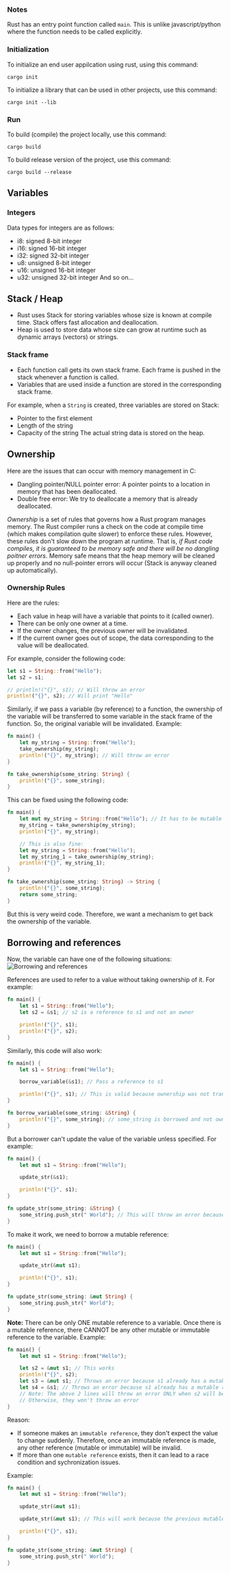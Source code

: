 ### Notes
Rust has an entry point function called `main`. This is unlike javascript/python where the function needs to be called explicitly.

### Initialization
To initialize an end user appilcation using rust, using this command:
```
cargo init
```

To initialize a library that can be used in other projects, use this command:
```
cargo init --lib
```

### Run
To build (compile) the project locally, use this command:
```
cargo build
```

To build release version of the project, use this command:
```
cargo build --release
```

## Variables

### Integers
Data types for integers are as follows:
- i8: signed 8-bit integer
- i16: signed 16-bit integer
- i32: signed 32-bit integer
- u8: unsigned 8-bit integer
- u16: unsigned 16-bit integer
- u32: unsigned 32-bit integer
And so on...

## Stack / Heap
- Rust uses Stack for storing variables whose size is known at compile time. Stack offers fast allocation and deallocation.
- Heap is used to store data whose size can grow at runtime such as dynamic arrays (vectors) or strings.

### Stack frame
- Each function call gets its own stack frame. Each frame is pushed in the stack whenever a function is called.
- Variables that are used inside a function are stored in the corresponding stack frame.

For example, when a `String` is created, three variables are stored on Stack:
- Pointer to the first element
- Length of the string
- Capacity of the string
The actual string data is stored on the heap.

## Ownership

Here are the issues that can occur with memory management in C:
- Dangling pointer/NULL pointer error: A pointer points to a location in memory that has been deallocated.
- Double free error: We try to deallocate a memory that is already deallocated.

*Ownership* is a set of rules that governs how a Rust program manages memory. The Rust compiler runs a check on the code at compile time (which makes compilation quite slower) to enforce these rules. However, these rules don't slow down the program at runtime.
That is, *if Rust code compiles, it is guaranteed to be memory safe and there will be no dangling poitner errors*. Memory safe means that the heap memory will be cleaned up properly and no null-pointer errors will occur (Stack is anyway cleaned up automatically).

### Ownership Rules
Here are the rules:
- Each value in heap will have a variable that points to it (called owner).
- There can be only one owner at a time.
- If the owner changes, the previous owner will be invalidated.
- If the current owner goes out of scope, the data corresponding to the value will be deallocated.

For example, consider the following code:
```rust
let s1 = String::from("Hello");
let s2 = s1;

// println!("{}", s1); // Will throw an error
println!("{}", s2); // Will print "Hello"
```

Similarly, if we pass a variable (by reference) to a function, the ownership of the variable will be transferred to some variable in the stack frame of the function. So, the original variable will be invalidated. Example:
```rust
fn main() {
    let my_string = String::from("Hello");
    take_ownership(my_string);
    println!("{}", my_string); // Will throw an error
}

fn take_ownership(some_string: String) {
    println!("{}", some_string);
}
```

This can be fixed using the following code:

```rust
fn main() {
    let mut my_string = String::from("Hello"); // It has to be mutable since we can't be sure that the function won't change the value
    my_string = take_ownership(my_string);
    println!("{}", my_string);

    // This is also fine:
    let my_string = String::from("Hello");
    let my_string_1 = take_ownership(my_string);
    println!("{}", my_string_1);
}

fn take_ownership(some_string: String) -> String {
    println!("{}", some_string);
    return some_string;
}
```
But this is very weird code. Therefore, we want a mechanism to get back the ownership of the variable.

## Borrowing and references
Now, the variable can have one of the following situations:
![Borrowing and references](../Screenshot%202024-07-22%20201502.png)

References are used to refer to a value without taking ownership of it. For example:
```rust
fn main() {
    let s1 = String::from("Hello");
    let s2 = &s1; // s2 is a reference to s1 and not an owner

    println!("{}", s1);
    println!("{}", s2);
}
```

Similarly, this code will also work:
```rust
fn main() {
    let s1 = String::from("Hello");

    borrow_variable(&s1); // Pass a reference to s1

    println!("{}", s1); // This is valid because ownership was not transferred
}

fn borrow_variable(some_string: &String) {
    println!("{}", some_string); // some_string is borrowed and not owned
}
```

But a borrower can't update the value of the variable unless specified. For example:
```rust
fn main() {
    let mut s1 = String::from("Hello");

    update_str(&s1);

    println!("{}", s1);
}

fn update_str(some_string: &String) {
    some_string.push_str(" World"); // This will throw an error because the borrower doesn't borrow a mutable reference to the variable
}
```
To make it work, we need to borrow a mutable reference:
```rust
fn main() {
    let mut s1 = String::from("Hello");

    update_str(&mut s1);

    println!("{}", s1);
}

fn update_str(some_string: &mut String) {
    some_string.push_str(" World");
}
```

**Note:** There can be only ONE mutable reference to a variable. Once there is a mutable reference, there CANNOT be any other mutable or immutable reference to the variable.
Example:
```rust
fn main() {
    let mut s1 = String::from("Hello");

    let s2 = &mut s1; // This works
    println!("{}", s2);
    let s3 = &mut s1; // Throws an error because s1 already has a mutable reference
    let s4 = &s1; // Throws an error because s1 already has a mutable reference
    // Note: The above 2 lines will throw an error ONLY when s2 will be used somewhere in the code
    // Otherwise, they won't throw an error
}
```
Reason:
- If someone makes an `immutable reference`, they don't expect the value to change suddenly. Therefore, once an immutable reference is made, any other reference (mutable or immutable) will be invalid.
- If more than one `mutable reference` exists, then it can lead to a race condition and sychronization issues.

Example:
```rust
fn main() {
    let mut s1 = String::from("Hello");

    update_str(&mut s1);

    update_str(&mut s1); // This will work because the previous mutable reference is gone after the previous function call

    println!("{}", s1);
}

fn update_str(some_string: &mut String) {
    some_string.push_str(" World");
}
```

